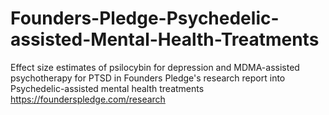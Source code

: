 # Founders-Pledge-Psychedelic-assisted-Mental-Health-Treatments
Effect size estimates of psilocybin for depression and MDMA-assisted psychotherapy for PTSD in Founders Pledge's research report into Psychedelic-assisted mental health treatments
https://founderspledge.com/research
